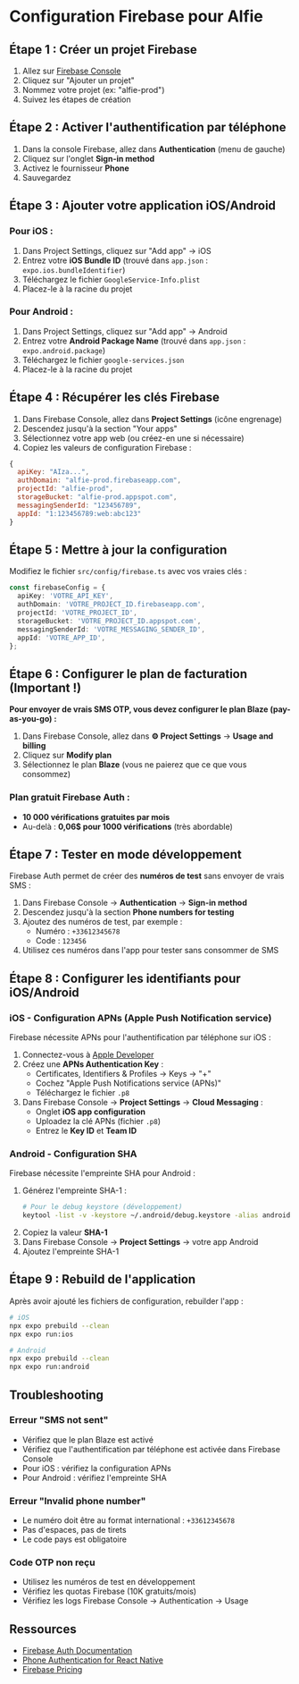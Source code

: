 # Configuration Firebase pour Alfie

## Étape 1 : Créer un projet Firebase

1. Allez sur [Firebase Console](https://console.firebase.google.com/)
2. Cliquez sur "Ajouter un projet"
3. Nommez votre projet (ex: "alfie-prod")
4. Suivez les étapes de création

## Étape 2 : Activer l'authentification par téléphone

1. Dans la console Firebase, allez dans **Authentication** (menu de gauche)
2. Cliquez sur l'onglet **Sign-in method**
3. Activez le fournisseur **Phone**
4. Sauvegardez

## Étape 3 : Ajouter votre application iOS/Android

### Pour iOS :

1. Dans Project Settings, cliquez sur "Add app" → iOS
2. Entrez votre **iOS Bundle ID** (trouvé dans `app.json` : `expo.ios.bundleIdentifier`)
3. Téléchargez le fichier `GoogleService-Info.plist`
4. Placez-le à la racine du projet

### Pour Android :

1. Dans Project Settings, cliquez sur "Add app" → Android
2. Entrez votre **Android Package Name** (trouvé dans `app.json` : `expo.android.package`)
3. Téléchargez le fichier `google-services.json`
4. Placez-le à la racine du projet

## Étape 4 : Récupérer les clés Firebase

1. Dans Firebase Console, allez dans **Project Settings** (icône engrenage)
2. Descendez jusqu'à la section "Your apps"
3. Sélectionnez votre app web (ou créez-en une si nécessaire)
4. Copiez les valeurs de configuration Firebase :

```javascript
{
  apiKey: "AIza...",
  authDomain: "alfie-prod.firebaseapp.com",
  projectId: "alfie-prod",
  storageBucket: "alfie-prod.appspot.com",
  messagingSenderId: "123456789",
  appId: "1:123456789:web:abc123"
}
```

## Étape 5 : Mettre à jour la configuration

Modifiez le fichier `src/config/firebase.ts` avec vos vraies clés :

```typescript
const firebaseConfig = {
  apiKey: 'VOTRE_API_KEY',
  authDomain: 'VOTRE_PROJECT_ID.firebaseapp.com',
  projectId: 'VOTRE_PROJECT_ID',
  storageBucket: 'VOTRE_PROJECT_ID.appspot.com',
  messagingSenderId: 'VOTRE_MESSAGING_SENDER_ID',
  appId: 'VOTRE_APP_ID',
};
```

## Étape 6 : Configurer le plan de facturation (Important !)

**Pour envoyer de vrais SMS OTP, vous devez configurer le plan Blaze (pay-as-you-go) :**

1. Dans Firebase Console, allez dans **⚙️ Project Settings** → **Usage and billing**
2. Cliquez sur **Modify plan**
3. Sélectionnez le plan **Blaze** (vous ne paierez que ce que vous consommez)

### Plan gratuit Firebase Auth :

- **10 000 vérifications gratuites par mois**
- Au-delà : **0,06$ pour 1000 vérifications** (très abordable)

## Étape 7 : Tester en mode développement

Firebase Auth permet de créer des **numéros de test** sans envoyer de vrais SMS :

1. Dans Firebase Console → **Authentication** → **Sign-in method**
2. Descendez jusqu'à la section **Phone numbers for testing**
3. Ajoutez des numéros de test, par exemple :
   - Numéro : `+33612345678`
   - Code : `123456`
4. Utilisez ces numéros dans l'app pour tester sans consommer de SMS

## Étape 8 : Configurer les identifiants pour iOS/Android

### iOS - Configuration APNs (Apple Push Notification service)

Firebase nécessite APNs pour l'authentification par téléphone sur iOS :

1. Connectez-vous à [Apple Developer](https://developer.apple.com/account/)
2. Créez une **APNs Authentication Key** :
   - Certificates, Identifiers & Profiles → Keys → "+"
   - Cochez "Apple Push Notifications service (APNs)"
   - Téléchargez le fichier `.p8`
3. Dans Firebase Console → **Project Settings** → **Cloud Messaging** :
   - Onglet **iOS app configuration**
   - Uploadez la clé APNs (fichier `.p8`)
   - Entrez le **Key ID** et **Team ID**

### Android - Configuration SHA

Firebase nécessite l'empreinte SHA pour Android :

1. Générez l'empreinte SHA-1 :
   ```bash
   # Pour le debug keystore (développement)
   keytool -list -v -keystore ~/.android/debug.keystore -alias androiddebugkey -storepass android -keypass android
   ```
2. Copiez la valeur **SHA-1**
3. Dans Firebase Console → **Project Settings** → votre app Android
4. Ajoutez l'empreinte SHA-1

## Étape 9 : Rebuild de l'application

Après avoir ajouté les fichiers de configuration, rebuilder l'app :

```bash
# iOS
npx expo prebuild --clean
npx expo run:ios

# Android
npx expo prebuild --clean
npx expo run:android
```

## Troubleshooting

### Erreur "SMS not sent"

- Vérifiez que le plan Blaze est activé
- Vérifiez que l'authentification par téléphone est activée dans Firebase Console
- Pour iOS : vérifiez la configuration APNs
- Pour Android : vérifiez l'empreinte SHA

### Erreur "Invalid phone number"

- Le numéro doit être au format international : `+33612345678`
- Pas d'espaces, pas de tirets
- Le code pays est obligatoire

### Code OTP non reçu

- Utilisez les numéros de test en développement
- Vérifiez les quotas Firebase (10K gratuits/mois)
- Vérifiez les logs Firebase Console → Authentication → Usage

## Ressources

- [Firebase Auth Documentation](https://firebase.google.com/docs/auth)
- [Phone Authentication for React Native](https://rnfirebase.io/auth/phone-auth)
- [Firebase Pricing](https://firebase.google.com/pricing)
